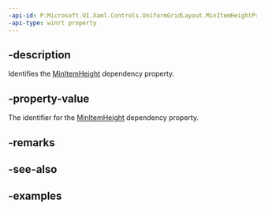 ```yaml
---
-api-id: P:Microsoft.UI.Xaml.Controls.UniformGridLayout.MinItemHeightProperty
-api-type: winrt property
---
```


## -description

Identifies the [MinItemHeight](uniformgridlayout_minitemheight.md) dependency property.

## -property-value

The identifier for the [MinItemHeight](uniformgridlayout_minitemheight.md) dependency property.

## -remarks

## -see-also

## -examples

